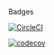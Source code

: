Badges

[![CircleCI](https://circleci.com/gh/adso54/books-register.svg?style=svg)](https://circleci.com/gh/adso54/books-register)



[![codecov](https://codecov.io/gh/adso54/books-register/branch/master/graph/badge.svg)](https://codecov.io/gh/adso54/books-register)



